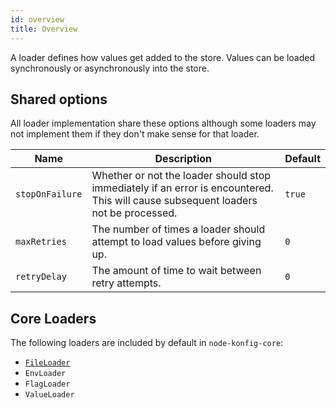 ```yaml
---
id: overview
title: Overview
---
```


A loader defines how values get added to the store. Values can be loaded synchronously or asynchronously into the store.

## Shared options

All loader implementation share these options although some loaders may not implement them if they don't make sense for that loader.

| Name            | Description                                                                                                                        | Default |
| --------------- | ---------------------------------------------------------------------------------------------------------------------------------- | ------- |
| `stopOnFailure` | Whether or not the loader should stop immediately if an error is encountered. This will cause subsequent loaders not be processed. | `true`  |
| `maxRetries`    | The number of times a loader should attempt to load values before giving up.                                                       | `0`     |
| `retryDelay`    | The amount of time to wait between retry attempts.                                                                                 | `0`     |

## Core Loaders

The following loaders are included by default in `node-konfig-core`:

- [`FileLoader`](file.md)
- `EnvLoader`
- `FlagLoader`
- `ValueLoader`
